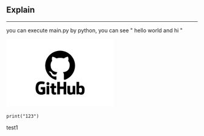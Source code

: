 ## Explain
---
you can execute main.py by python, you can see " hello world and hi "

![github picture](gibhub.png)

```
print("123")
```
test1
